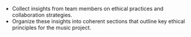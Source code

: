 - Collect insights from team members on ethical practices and collaboration strategies.
- Organize these insights into coherent sections that outline key ethical principles for the music project.